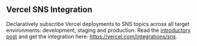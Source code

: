 ## Vercel SNS Integration

Declaratively subscribe Vercel deployments to SNS topics across all target
environments: development, staging and production.
Read the [introductory post](https://nathancahill.com/vercel-sns-integration)
and get the integration here: https://vercel.com/integrations/sns.
